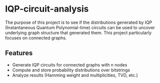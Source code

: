 # IQP-circuit-analysis
The purpose of this project is to see if the distributions generated by IQP (Instantaneous Quantum Polynomial-time) circuits can be used to uncover underlying graph structure that generated them.
This project particularly focuses on connected graphs.

## Features
- Generate IQP circuits for connected graphs with n nodes
- Compute and store probability distributions over bitstrings
- Analyze results (Hamming weight and multiplicities, TVD, etc.)
